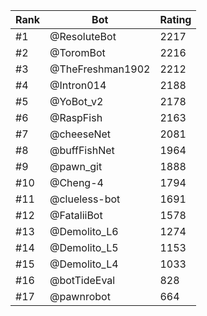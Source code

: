 Rank|Bot|Rating
---|---|---
#1|@ResoluteBot|2217
#2|@ToromBot|2216
#3|@TheFreshman1902|2212
#4|@Intron014|2188
#5|@YoBot_v2|2178
#6|@RaspFish|2163
#7|@cheeseNet|2081
#8|@buffFishNet|1964
#9|@pawn_git|1888
#10|@Cheng-4|1794
#11|@clueless-bot|1691
#12|@FataliiBot|1578
#13|@Demolito_L6|1274
#14|@Demolito_L5|1153
#15|@Demolito_L4|1033
#16|@botTideEval|828
#17|@pawnrobot|664
